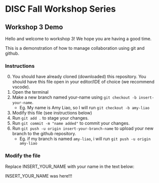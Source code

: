 # DISC Fall Workshop Series
## Workshop 3 Demo

Hello and welcome to workshop 3! We hope you are having a good time.

This is a demonstration of how to manage collaboration using git and github.

### Instructions

0. You should have already cloned (downloaded) this repository. You should have this file open in your editor/IDE of choice (we recommend vscode).
1. Open the terminal
2. Make a new branch named your-name using `git checkout -b insert-your-name`.
    - Eg. My name is Amy Liao, so I will run `git checkout -b amy-liao`
3. Modify this file (see instructions below)
4. Run `git add .` to stage your changes.
5. Run `git commit -m "name added"` to commit your changes.
6. Run `git push -u origin insert-your-branch-name` to upload your new branch to the github repository.
    - Eg. if my branch is named `amy-liao`, i will run `git push -u origin amy-liao`

### Modify the file

Replace INSERT_YOUR_NAME with your name in the text below:

INSERT_YOUR_NAME was here!!!
